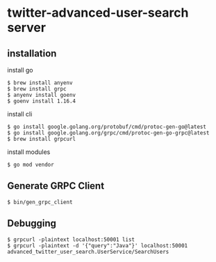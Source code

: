 # twitter-advanced-user-search server

## installation

install go
```
$ brew install anyenv
$ brew install grpc
$ anyenv install goenv
$ goenv install 1.16.4
```

install cli
```
$ go install google.golang.org/protobuf/cmd/protoc-gen-go@latest
$ go install google.golang.org/grpc/cmd/protoc-gen-go-grpc@latest
$ brew install grpcurl
```

install modules
```
$ go mod vendor
```

## Generate GRPC Client
```
$ bin/gen_grpc_client
```

## Debugging
```
$ grpcurl -plaintext localhost:50001 list
$ grpcurl -plaintext -d '{"query":"Java"}' localhost:50001 advanced_twitter_user_search.UserService/SearchUsers
```
